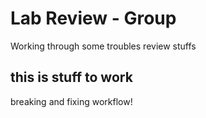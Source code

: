 
# Lab Review - Group 
Working through some troubles
review stuffs

## this is stuff to work
breaking and fixing workflow!
